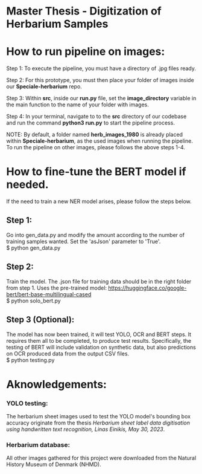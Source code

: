 # Master Thesis - Digitization of Herbarium Samples

# How to run pipeline on images:
Step 1:
To execute the pipeline, you must have a directory of .jpg files ready.

Step 2:
For this prototype, you must then place your folder of images inside our **Speciale-herbarium** repo.

Step 3:
Within **src**, inside our **run.py** file, set the **image_directory** variable in the main function to the name of your folder with images.

Step 4:
In your terminal, navigate to to the **src** directory of our codebase and run the command **python3 run.py** to start the pipeline process.

NOTE:
By default, a folder named **herb_images_1980** is already placed within **Speciale-herbarium**, as the used images when running the pipeline.
To run the pipeline on other images, please follows the above steps 1-4.

#  How to fine-tune the BERT model if needed.
If the need to train a new NER model arises, please follow the steps below.

## Step 1:
Go into gen_data.py and modify the amount according to the number of training samples wanted.
Set the 'asJson' parameter to 'True'.\
$ python gen_data.py 

## Step 2:
Train the model. The .json file for training data should be in the right folder from step 1.
Uses the pre-trained model: https://huggingface.co/google-bert/bert-base-multilingual-cased \
$ python solo_bert.py

## Step 3 (Optional):
The model has now been trained, it will test YOLO, OCR and BERT steps. It requires them all to be completed, to produce test results.
Specifically, the testing of BERT will include validation on synthetic data, but also predictions on OCR produced data from the output CSV files.\
$ python testing.py

# Aknowledgements:
### YOLO testing:
The herbarium sheet images used to test the YOLO model's bounding box accuracy originate from the thesis
*Herbarium sheet label data digitisation using handwritten text recognition, Linas Einikis, May 30, 2023*.

### Herbarium database:
All other images gathered for this project were downloaded from the Natural History Museum of Denmark (NHMD).
